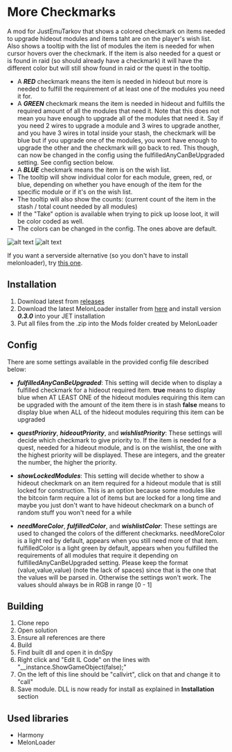 # More Checkmarks

A mod for JustEmuTarkov that shows a colored checkmark on items needed to upgrade hideout modules and items taht are on the player's wish list.
Also shows a tooltip with the list of modules the item is needed for when cursor hovers over the checkmark.
If the item is also needed for a quest or is found in raid (so should already have a checkmark) it will have the different color but will still show found in raid or the quest in the tooltip.

- A **_RED_** checkmark means the item is needed in hideout but more is needed to fulfill the requirement of at least one of the modules you need it for.
- A **_GREEN_** checkmark means the item is needed in hideout and fulfills the required amount of all the modules that need it. Note that this does not mean you have enough to upgrade all of the modules that need it. Say if you need 2 wires to upgrade a module and 3 wires to upgrade another, and you have 3 wires in total inside your stash, the checkmark will be blue but if you upgrade one of the modules, you wont have enough to upgrade the other and the checkmark will go back to red. This though, can now be changed in the config using the fulfilledAnyCanBeUpgraded setting. See config section below.
- A **_BLUE_** checkmark means the item is on the wish list.
- The tooltip will show individual color for each module, green, red, or blue, depending on whether you have enough of the item for the specific module or if it's on the wish list.
- The tooltip will also show the counts: (current count of the item in the stash / total count needed by all modules)
- If the "Take" option is available when trying to pick up loose loot, it will be color coded as well.
- The colors can be changed in the config. The ones above are default.

![alt text](https://github.com/TommySoucy/MoreCheckmarks/blob/main/hub/example0.png "Hideout example")
![alt text](https://github.com/TommySoucy/MoreCheckmarks/blob/main/hub/example1.png "Quest and wish list example")

If you want a serverside alternative (so you don't have to install melonloader), try [this one](https://github.com/JakeLoustone/HideoutShoppingList).

## Installation

1. Download latest from [releases](https://github.com/TommySoucy/MoreCheckmarks/releases)
2. Download the latest MelonLoader installer from [here](https://github.com/LavaGang/MelonLoader/releases) and install version **_0.3.0_** into your JET installation
3. Put all files from the .zip into the Mods folder created by MelonLoader

## Config

There are some settings available in the provided config file described below:

- **_fulfilledAnyCanBeUpgraded_**: This setting will decide when to display a fulfilled checkmark for a hideout required item. 
      **true** means to display blue when AT LEAST ONE of the hideout modules requiring this item can be upgraded with the amount of the item there is in stash
      **false** means to display blue when ALL of the hideout modules requiring this item can be upgraded
      
- **_questPrioriry_**, **_hideoutPriority_**, and **_wishlistPriority_**: These settings will decide which checkmark to give priority to. If the item is needed for a quest, needed for a hideout module, and is on the wishlist, the one with the highest priority will be displayed. These are integers, and the greater the number, the higher the priority.
      
- **_showLockedModules_**: This setting will decide whether to show a hideout checkmark on an item required for a hideout module that is still locked for construction. This is an option because some modules like the bitcoin farm require a lot of items but are locked for a long time and maybe you just don't want to have hideout checkmark on a bunch of random stuff you won't need for a while

- **_needMoreColor_**, **_fulfilledColor_**, and **_wishlistColor_**: These settings are used to changed the colors of the different checkmarks. needMoreColor is a light red by default, appears when you still need more of that item. fulfilledColor is a light green by default, appears when you fulfilled the requirements of all modules that require it depending on fulfilledAnyCanBeUpgraded setting. Please keep the format (value,value,value) (note the lack of spaces) since that is the one that the values will be parsed in. Otherwise the settings won't work. The values should always be in RGB in range [0 - 1]

## Building

1. Clone repo
2. Open solution
3. Ensure all references are there
4. Build
5. Find built dll and open it in dnSpy
6. Right click and "Edit IL Code" on the lines with "__instance.ShowGameObject(false);"
7. On the left of this line should be "callvirt", click on that and change it to "call"
8. Save module. DLL is now ready for install as explained in **Installation** section

## Used libraries

- Harmony
- MelonLoader

